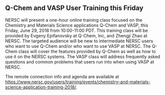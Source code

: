 ## Q-Chem and VASP User Training this Friday

NERSC will present a one-hour online training class focused on the Chemistry and
Materials Science applications Q-Chem and VASP, this Friday, June 29, 2018 from
10:00-11:00 PDT. This training class will be provided by Evgeny Epifanovsky at 
Q-Chem, Inc, and Zhengji Zhao at NERSC. The targeted audience will be new to 
intermediate NERSC users who want to use Q-Chem and/or who want to use VASP at 
NERSC. The Q-Chem class will cover the features provided by Q-Chem as well as 
how to use it on the NERSC systems. The VASP class will address frequently asked
questions and common problems that users run into when using VASP at NERSC. 

The remote connection info and agenda are available at 
<https://www.nersc.gov/users/training/events/chemistry-and-materials-science-application-training-2018/>.
